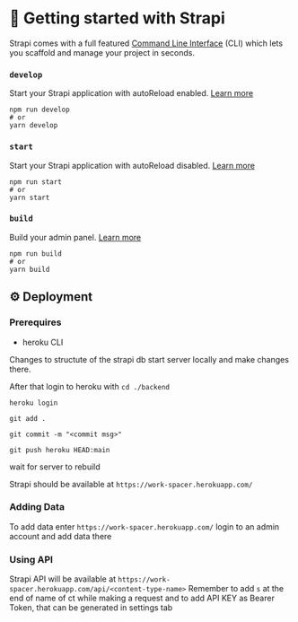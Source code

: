 # 🚀 Getting started with Strapi

Strapi comes with a full featured [Command Line Interface](https://docs.strapi.io/developer-docs/latest/developer-resources/cli/CLI.html) (CLI) which lets you scaffold and manage your project in seconds.

### `develop`

Start your Strapi application with autoReload enabled. [Learn more](https://docs.strapi.io/developer-docs/latest/developer-resources/cli/CLI.html#strapi-develop)

```
npm run develop
# or
yarn develop
```

### `start`

Start your Strapi application with autoReload disabled. [Learn more](https://docs.strapi.io/developer-docs/latest/developer-resources/cli/CLI.html#strapi-start)

```
npm run start
# or
yarn start
```

### `build`

Build your admin panel. [Learn more](https://docs.strapi.io/developer-docs/latest/developer-resources/cli/CLI.html#strapi-build)

```
npm run build
# or
yarn build
```

## ⚙️ Deployment

### Prerequires
* heroku CLI

Changes to structute of the strapi db start server locally
and make changes there.

After that login to heroku with
`cd ./backend`

`heroku login`

`git add .`

`git commit -m "<commit msg>"`

`git push heroku HEAD:main`

wait for server to rebuild

Strapi should be available at
`https://work-spacer.herokuapp.com/`

### Adding Data

To add data enter
`https://work-spacer.herokuapp.com/`
login to an admin account and add data there


### Using API

Strapi API will be available at 
`https://work-spacer.herokuapp.com/api/<content-type-name>`
Remember to add `s` at the end of name of ct while making a request
and to add API KEY as Bearer Token, that can be generated in settings tab